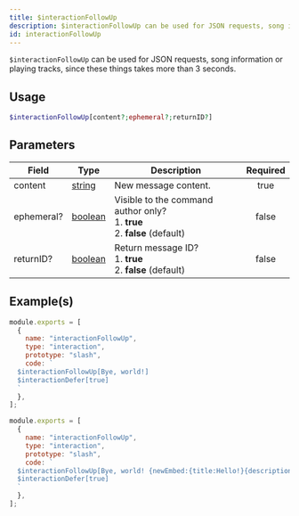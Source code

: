 ```yaml
---
title: $interactionFollowUp
description: $interactionFollowUp can be used for JSON requests, song information or playing tracks, since these things takes more than 3 seconds.
id: interactionFollowUp
---
```


`$interactionFollowUp` can be used for JSON requests, song information or playing tracks, since these things takes more
than 3 seconds.

## Usage

```php
$interactionFollowUp[content?;ephemeral?;returnID?]
```

## Parameters

| Field      | Type                                                                                                | Description                                                                          | Required |
| ---------- | --------------------------------------------------------------------------------------------------- | ------------------------------------------------------------------------------------ | :------: |
| content    | [string](https://developer.mozilla.org/en-US/docs/Web/JavaScript/Reference/Global_Objects/String)   | New message content.                                                                 |   true   |
| ephemeral? | [boolean](https://developer.mozilla.org/en-US/docs/Web/JavaScript/Reference/Global_Objects/Boolean) | Visible to the command author only? <br /> 1. **true** <br /> 2. **false** (default) |  false   |
| returnID?  | [boolean](https://developer.mozilla.org/en-US/docs/Web/JavaScript/Reference/Global_Objects/Boolean) | Return message ID? <br /> 1. **true** <br /> 2. **false** (default)                  |  false   |

## Example(s)

```javascript
module.exports = [
  {
    name: "interactionFollowUp",
    type: "interaction",
    prototype: "slash",
    code: `
  $interactionFollowUp[Bye, world!]
  $interactionDefer[true]
  `
  },
];
```


```javascript
module.exports = [
  {
    name: "interactionFollowUp",
    type: "interaction",
    prototype: "slash",
    code: `
  $interactionFollowUp[Bye, world! {newEmbed:{title:Hello!}{description:This is an embed!}}]
  $interactionDefer[true]
  `
  },
];
```